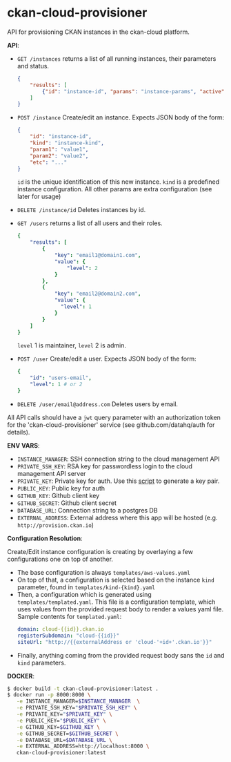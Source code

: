 # ckan-cloud-provisioner

API for provisioning CKAN instances in the ckan-cloud platform.

**API**:
- `GET /instances`
  returns a list of all running instances, their parameters and status.
  ```json
  {
      "results": [
          {"id": "instance-id", "params": "instance-params", "active": true/false, "ckanPhase": "Running/..." }
      ]
  }
  ```
- `POST /instance`
  Create/edit an instance. Expects JSON body of the form:
  ```json
  {
      "id": "instance-id",
      "kind": "instance-kind",
      "param1": "value1",
      "param2": "value2",
      "etc": "..."
  }
  ```
  `id` is the unique identification of this new instance.
  `kind` is a predefined instance configuration.
  All other params are extra configuration (see later for usage)
- `DELETE /instance/id`
  Deletes instances by id.

- `GET /users`
  returns a list of all users and their roles.
  ```yaml
  {
      "results": [
          {
              "key": "email1@domain1.com",
              "value": {
                  "level": 2
              }
          },
          {
              "key": "email2@domain2.com",
              "value": {
                "level": 1
              }
          }
      ]
  }
  ```
  `level` 1 is maintainer, `level` 2 is admin.
- `POST /user`
  Create/edit a user. Expects JSON body of the form:
  ```yaml
  {
      "id": "users-email",
      "level": 1 # or 2
  }
  ```
- `DELETE /user/email@address.com`
  Deletes users by email.


All API calls should have a `jwt` query parameter with an authorization token for the 'ckan-cloud-provisioner' service (see github.com/datahq/auth for details).

**ENV VARS**:
- `INSTANCE_MANAGER`: SSH connection string to the cloud management API
- `PRIVATE_SSH_KEY`: RSA key for passwordless login to the cloud management API server
- `PRIVATE_KEY`: Private key for auth. Use this [script](https://github.com/datahq/auth/blob/master/tools/generate_key_pair.sh) to generate a key pair.
- `PUBLIC_KEY`: Public key for auth
- `GITHUB_KEY`: Github client key
- `GITHUB_SECRET`: Github client secret
- `DATABASE_URL`: Connection string to a postgres DB
- `EXTERNAL_ADDRESS`: External address where this app will be hosted (e.g. `http://provision.ckan.io`)

**Configuration Resolution**:

Create/Edit instance configuration is creating by overlaying a few configurations one on top of another.

- The base configuration is always `templates/aws-values.yaml`
- On top of that, a configuration is selected based on the instance `kind` parameter, found in `templates/kind-{kind}.yaml`
- Then, a configuration which is generated using `templates/templated.yaml`.
  This file is a configuration template, which uses values from the provided request body to render a values yaml file.
  Sample contents for `templated.yaml`:
  ```yaml
  domain: cloud-{{id}}.ckan.io
  registerSubdomain: "cloud-{{id}}"
  siteUrl: "http://{{externalAddress or 'cloud-'+id+'.ckan.io'}}"
  ```
- Finally, anything coming from the provided request body sans the `id` and `kind` parameters.

**DOCKER**:
```bash
$ docker build -t ckan-cloud-provisioner:latest .
$ docker run -p 8000:8000 \
   -e INSTANCE_MANAGER=$INSTANCE_MANAGER  \
   -e PRIVATE_SSH_KEY="$PRIVATE_SSH_KEY" \
   -e PRIVATE_KEY="$PRIVATE_KEY" \
   -e PUBLIC_KEY="$PUBLIC_KEY" \
   -e GITHUB_KEY=$GITHUB_KEY \
   -e GITHUB_SECRET=$GITHUB_SECRET \
   -e DATABASE_URL=$DATABASE_URL \
   -e EXTERNAL_ADDRESS=http://localhost:8000 \
   ckan-cloud-provisioner:latest
```